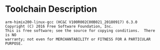 Toolchain Description
=====================

```
arm-himix200-linux-gcc (HC&C V100R002C00B021_20180917) 6.3.0
Copyright (C) 2016 Free Software Foundation, Inc.
This is free software; see the source for copying conditions.  There is NO
warranty; not even for MERCHANTABILITY or FITNESS FOR A PARTICULAR PURPOSE.

```
